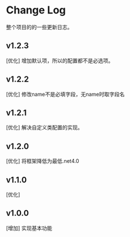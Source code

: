 # Change Log

整个项目的的一些更新日志。

## v1.2.3

[优化] 增加默认项，所以的配置都不是必选项。

## v1.2.2

[优化] 修改name不是必填字段，无name时取字段名

## v1.2.1

[优化] 解决自定义类配置的实现。

## v1.2.0

[优化] 将框架降低为最低.net4.0

## v1.1.0

[优化] 

## v1.0.0

[增加] 实现基本功能
